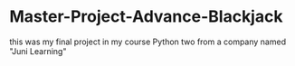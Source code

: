 # Master-Project-Advance-Blackjack
this was my final project in my course Python two from a company named "Juni Learning"
